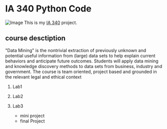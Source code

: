 # IA 340 Python Code

![Image](https://cmn-cdn-001.sagepub.com/books/titles/274957/cov_sb1_125192.jpg)
This is my [IA 340](https://catalog.jmu.edu/preview_course_nopop.php?catoid=50&coid=258336&print) project.

## course desctiption

"Data Mining" is the nontrivial extraction of previously unknown and potential useful information from (large) data sets to help explain current behaviors and anticipate future outcomes. Students will apply data mining and knowledge discovery methods to data sets from business, industry and government. The course is team oriented, project based and grounded in the relevant legal and ethical context

1. Lab1
2. Lab2
3. Lab3

   - mini project
   - final Project
  
     
